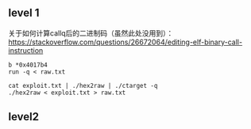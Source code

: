 
## level 1

关于如何计算callq后的二进制码（虽然此处没用到）：https://stackoverflow.com/questions/26672064/editing-elf-binary-call-instruction

```shell
b *0x4017b4
run -q < raw.txt

cat exploit.txt | ./hex2raw | ./ctarget -q
./hex2raw < exploit.txt > raw.txt
```


## level2

